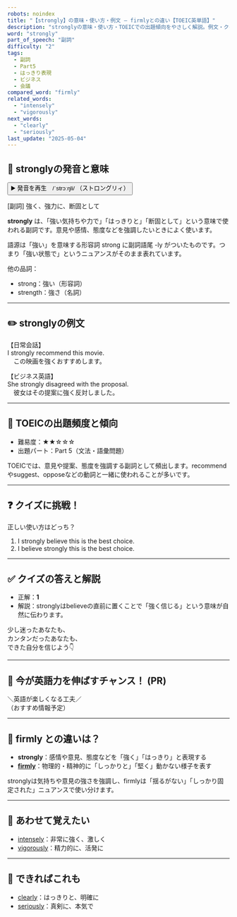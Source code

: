 ```yaml
---
robots: noindex
title: "【strongly】の意味・使い方・例文 ― firmlyとの違い【TOEIC英単語】"
description: "stronglyの意味・使い方・TOEICでの出題傾向をやさしく解説。例文・クイズ付きでfirmlyとの違いもわかりやすく学べます。"
word: "strongly"
part_of_speech: "副詞"
difficulty: "2"
tags:
  - 副詞
  - Part5
  - はっきり表現
  - ビジネス
  - 会議
compared_word: "firmly"
related_words:
  - "intensely"
  - "vigorously"
next_words:
  - "clearly"
  - "seriously"
last_update: "2025-05-04"
---
```


## 🔰 stronglyの発音と意味

<button class="play-audio" onclick="playTTS('strongly')">
  <span class="play-audio-main">
    ▶️ 発音を再生　/ˈstrɔːŋli/
  </span>
  <span class="play-audio-sub">
    （ストロングリィ）
  </span>
</button>

[副詞] 強く、強力に、断固として

**strongly** は、「強い気持ちや力で」「はっきりと」「断固として」という意味で使われる副詞です。意見や感情、態度などを強調したいときによく使います。

語源は「強い」を意味する形容詞 strong に副詞語尾 -ly がついたものです。つまり「強い状態で」というニュアンスがそのまま表れています。

他の品詞：  
- strong：強い（形容詞）
- strength：強さ（名詞）

---

## ✏️ stronglyの例文

【日常会話】  
I strongly recommend this movie.  
　この映画を強くおすすめします。

【ビジネス英語】  
She strongly disagreed with the proposal.  
　彼女はその提案に強く反対しました。

---

## 🎯 TOEICの出題頻度と傾向

- 難易度：★★☆☆☆
- 出題パート：Part 5（文法・語彙問題）

TOEICでは、意見や提案、態度を強調する副詞として頻出します。recommendやsuggest、opposeなどの動詞と一緒に使われることが多いです。

---

## ❓ クイズに挑戦！

正しい使い方はどっち？

1. I strongly believe this is the best choice.  
2. I believe strongly this is the best choice.

---

## ✅ クイズの答えと解説

- 正解：**1**
- 解説：stronglyはbelieveの直前に置くことで「強く信じる」という意味が自然に伝わります。

少し迷ったあなたも、  
カンタンだったあなたも、  
できた自分を信じよう👇️

---

## 🚀 今が英語力を伸ばすチャンス！ (PR)

<div class="info-center">
＼英語が楽しくなる工夫／<br>  
（おすすめ情報予定）
</div>

---

## 🤔  firmly との違いは？

- **strongly**：感情や意見、態度などを「強く」「はっきり」と表現する
- **[firmly](/word/firmly)**：物理的・精神的に「しっかりと」「堅く」動かない様子を表す

stronglyは気持ちや意見の強さを強調し、firmlyは「揺るがない」「しっかり固定された」ニュアンスで使い分けます。

---

## 🧩 あわせて覚えたい

- [intensely](/word/intensely)：非常に強く、激しく
- [vigorously](/word/vigorously)：精力的に、活発に

---

## 📖 できればこれも

- [clearly](/word/clearly)：はっきりと、明確に
- [seriously](/word/seriously)：真剣に、本気で

<!-- cvid: aid49_bid25 -->
